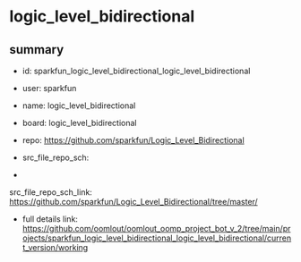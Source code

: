 # logic_level_bidirectional
 
## summary 
* id: sparkfun_logic_level_bidirectional_logic_level_bidirectional
* user: sparkfun
* name: logic_level_bidirectional
* board: logic_level_bidirectional
* repo: https://github.com/sparkfun/Logic_Level_Bidirectional



* src_file_repo_sch: 
*
 src_file_repo_sch_link: https://github.com/sparkfun/Logic_Level_Bidirectional/tree/master/
* full details link: https://github.com/oomlout/oomlout_oomp_project_bot_v_2/tree/main/projects/sparkfun_logic_level_bidirectional_logic_level_bidirectional/current_version/working  






